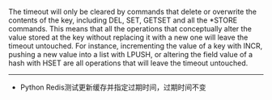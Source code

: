 

The timeout will only be cleared by commands that delete or overwrite the contents of the key, including DEL, SET, GETSET and all the *STORE commands. This means that all the operations that conceptually alter the value stored at the key without replacing it with a new one will leave the timeout untouched. For instance, incrementing the value of a key with INCR, pushing a new value into a list with LPUSH, or altering the field value of a hash with HSET are all operations that will leave the timeout untouched.



---

- Python Redis测试更新缓存并指定过期时间，过期时间不变